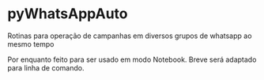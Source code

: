 # pyWhatsAppAuto

Rotinas para operação de campanhas em diversos grupos de whatsapp ao mesmo tempo

Por enquanto feito para ser usado em modo Notebook. Breve será adaptado para linha de comando.
